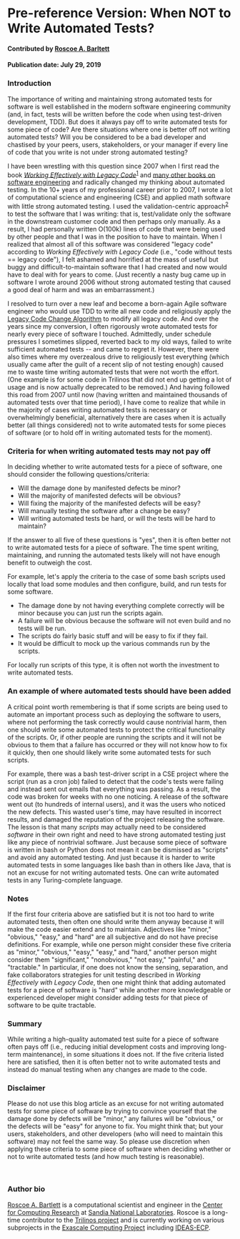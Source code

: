 # Pre-reference Version: When NOT to Write Automated Tests?

#### Contributed by [Roscoe A. Barltett](https://bartlettroscoe.github.io)

#### Publication date: July 29, 2019

### Introduction

The importance of writing and maintaining strong automated tests for software is well established in the modern software engineering community (and, in fact, tests will be written before the code when using test-driven development, TDD).
But does it always pay off to write automated tests for some piece of code?
Are there situations where one is better off not writing automated tests?
Will you be considered to be a bad developer and chastised by your peers, users, stakeholders, or your manager if every line of code that you write is not under strong automated testing?

I have been wrestling with this question since 2007 when I first read the book [*Working Effectively with Legacy Code*](https://bssw.io/items/working-effectively-with-legacy-code/)<sup>[1]</sup> and [many other books on software engineering](https://bartlettroscoe.github.io/reading-list/) and radically changed my thinking about automated testing.
In the 10+ years of my professional career prior to 2007, I wrote a lot of computational science and engineering (CSE) and applied math software with little strong automated testing.
I used the validation-centric approach<sup>[2]</sup> to test the software that I was writing: that is,  test/validate only the software in the downstream customer code and then perhaps only manually.
As a result, I had personally written O(100k) lines of code that were being used by other people and that I was in the position to have to maintain.
When I realized that almost all of this software was considered "legacy code" according to *Working Effectively with Legacy Code* (i.e., "code without tests == legacy code"), I felt ashamed and horrified at the mass of useful but buggy and difficult-to-maintain software that I had created and now would have to deal with for years to come.
(Just recently a nasty bug came up in software I wrote around 2006 without strong automated testing that caused a good deal of harm and was an embarrassment.)

I resolved to turn over a new leaf and become a born-again Agile software engineer who would use TDD to write all new code and religiously apply the [Legacy Code Change Algorithm](https://bssw.io/items/working-effectively-with-legacy-code/) to modify all legacy code.
And over the years since my conversion, I often rigorously wrote automated tests for nearly every piece of software I touched.
Admittedly,  under schedule pressures I sometimes slipped, reverted back to my old ways, failed to write sufficient automated tests -- and came to regret it.
However, there were also times where my overzealous drive to religiously test everything (which usually came after the guilt of a recent slip of not testing enough) caused me to waste time writing automated tests that were not worth the effort.
(One example is for some code in Trilinos that did not end up getting a lot of usage and is now actually deprecated to be removed.)
And having followed this road from 2007 until now (having written and maintained thousands of automated tests over that time period), I have come to realize that while in the majority of cases writing automated tests is necessary or overwhelmingly beneficial, alternatively there are cases when it is actually better (all things considered) not to write automated tests for some pieces of software
(or to hold off in writing automated tests for the moment).

### Criteria for when writing automated tests may not pay off

In deciding whether to write automated tests for a piece of software, one should consider the following questions/criteria:

* Will the damage done by manifested defects be minor?
* Will the majority of manifested defects will be obvious?
* Will fixing the majority of the manifested defects will be easy?
* Will manually testing the software after a change be easy?
* Will writing automated tests be hard, or will the tests will be hard to maintain?

If the answer to all five of these questions is "yes", then it is often better not to write automated tests for a piece of software.
The time spent writing, maintaining, and running the automated tests likely will not have enough benefit to outweigh the cost.

For example, let's apply the criteria to the case of some bash scripts used locally that load some modules and then configure, build, and run tests for some software. 

* The damage done by not having everything complete correctly will be minor because you can just run the scripts again.
* A failure will be obvious because the software will not even build and no tests will be run.
* The scripts do fairly basic stuff and will be easy to fix if they fail.
* It would be difficult to mock up the various commands run by the scripts.

For locally run scripts of this type, it is often not worth the investment to write automated tests.

### An example of where automated tests should have been added

A critical point worth remembering is that if some scripts are being used to automate an important process such as deploying the software to users, where not performing the task correctly would cause nontrivial harm, then one should write some automated tests to protect the critical functionality of the scripts.
Or, if other people are running the scripts and it will not be obvious to them that a failure has occurred or they will not know how to fix it quickly, then one should likely write some automated tests for such scripts.

For example, there was a bash test-driver script in a CSE project where the script (run as a cron job) failed to detect that the code's tests were failing and instead sent out emails that everything was passing.
As a result, the code was broken for weeks with no one noticing.
A release of the software went out (to hundreds of internal users), and it was the users who noticed the new defects.
This wasted user's time, may have resulted in incorrect results, and damaged the reputation of the project releasing the software.
The lesson is that many *scripts* may actually need to be considered *software* in their own right and need to have strong automated testing just like any piece of nontrivial software.
Just because some piece of software is written in bash or Python does not mean it can be dismissed as "scripts" and avoid any automated testing.
And just because it is harder to write automated tests in some languages like bash than in others like Java, that is not an excuse for not writing automated tests.  One can write automated tests in any Turing-complete language.

### Notes

If the first four criteria above are satisfied but it is not too hard to write automated tests, then often one should write them anyway because it will make the code easier extend and to maintain.
Adjectives like "minor," "obvious," "easy," and "hard" are all subjective and do not have precise definitions.
For example, while one person might consider these five criteria as "minor," "obvious," "easy," "easy," and "hard," another person might consider them "significant," "nonobvious," "not easy," "painful," and "tractable."
In particular, if one does not know the sensing, separation, and fake collaborators strategies for unit testing described in *Working Effectively with Legacy Code*, then one might think that adding automated tests for a piece of software is "hard" while another more knowledgeable or experienced developer might consider adding tests for that piece of software to be quite tractable.

### Summary

While writing a high-quality automated test suite for a piece of software  often pays off (i.e., reducing initial development costs and improving long-term maintenance), in some situations it does not.
If the five criteria listed here are satisfied, then it is often better not to write automated tests and instead do manual testing when any changes are made to the code.

### Disclaimer

Please do not use this blog article as an excuse for not writing automated tests for some piece of software by trying to convince yourself that the damage done by defects will be "minor," any failures will be "obvious," or the defects will be "easy" for anyone to fix.
You might think that; but your users, stakeholders, and other developers (who will need to maintain this software) may not feel the same way.
So please use discretion when applying these criteria to some piece of software when deciding whether or not to write automated tests (and how much testing is reasonable).

<br>

### Author bio

[Roscoe A. Bartlett](https://bartlettroscoe.github.io) is a computational scientist and engineer in the [Center for Computing Research](https://cfwebprod.sandia.gov/cfdocs/CompResearch/templates/insert/research.cfm) at [Sandia National Laboratories](https://sandia.gov).
Roscoe is a long-time contributor to the [Trilinos project](https://trilinos.org) and is currently working on various subprojects in the [Exascale Computing Project](https://www.exascaleproject.org/) including [IDEAS-ECP](https://ideas-productivity.org/ideas-ecp/).

[1]: https://bssw.io/items/working-effectively-with-legacy-code/ "Feathers, Micheal C. Working Effectively with Legacy Code.  Prentice Hall, 2004, ISBN: 0131177052 {}"
[2]: https://doi.org/10.1109/eScience.2012.6404448 "Overview of the TriBITS lifecycle model: A Lean/Agile software lifecycle model for research-based computational science and engineering software {}"

<!---
Image copyright source info…
  One public domain...
      * http://www.testingspot.net/tst-cloud.png
--->

<!---
Publish: no
Categories: Planning, Reliability
Topics: design, testing
Tags: bssw-blog-article
Level: 2
Prerequisites: default
Aggregate: none
--->
